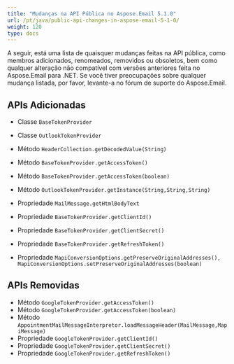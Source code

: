 ```yaml
---
title: "Mudanças na API Pública no Aspose.Email 5.1.0"
url: /pt/java/public-api-changes-in-aspose-email-5-1-0/
weight: 120
type: docs
---
```


A seguir, está uma lista de quaisquer mudanças feitas na API pública, como membros adicionados, renomeados, removidos ou obsoletos, bem como qualquer alteração não compatível com versões anteriores feita no Aspose.Email para .NET. Se você tiver preocupações sobre qualquer mudança listada, por favor, levante-a no fórum de suporte do Aspose.Email.

## **APIs Adicionadas**
- Classe `BaseTokenProvider`
- Classe `OutlookTokenProvider`

- Método `HeaderCollection.getDecodedValue(String)`

- Método `BaseTokenProvider.getAccessToken()`
- Método `BaseTokenProvider.getAccessToken(boolean)`
- Método `OutlookTokenProvider.getInstance(String,String,String)`

- Propriedade `MailMessage.getHtmlBodyText`
- Propriedade `BaseTokenProvider.getClientId()`
- Propriedade `BaseTokenProvider.getClientSecret()`
- Propriedade `BaseTokenProvider.getRefreshToken()`
- Propriedade `MapiConversionOptions.getPreserveOriginalAddresses(), MapiConversionOptions.setPreserveOriginalAddresses(boolean)`

## **APIs Removidas**

- Método `GoogleTokenProvider.getAccessToken()`
- Método `GoogleTokenProvider.getAccessToken(boolean)`
- Método `AppointmentMailMessageInterpretor.loadMessageHeader(MailMessage,MapiMessage)`
- Propriedade `GoogleTokenProvider.getClientId()`
- Propriedade `GoogleTokenProvider.getClientSecret()`
- Propriedade `GoogleTokenProvider.getRefreshToken()`